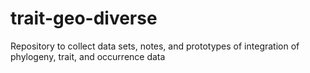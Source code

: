 # trait-geo-diverse
Repository to collect data sets, notes, and prototypes of integration of phylogeny, trait, and occurrence data
